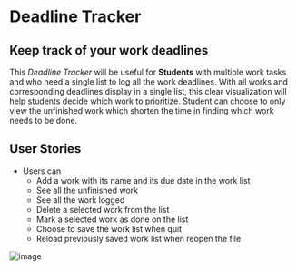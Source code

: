 # Deadline Tracker

## Keep track of your work deadlines

This *Deadline Tracker* will be useful for **Students** 
with multiple work tasks and who need a single list to log all the work deadlines.
With all works and corresponding deadlines display in a single list,
this clear visualization will help students decide which work to prioritize. Student
 can choose to only view the unfinished work which shorten the time in finding which work
needs to be done.

## User Stories
- Users can
  - Add a work with its name and its due date in the work list
  - See all the unfinished work
  - See all the work logged
  - Delete a selected work from the list
  - Mark a selected work as done on the list
  - Choose to save the work list when quit
  - Reload previously saved work list when reopen the file

![image](https://user-images.githubusercontent.com/67666346/177731742-dbc41278-2e8f-4110-a9f2-c8f9ba95836a.png)
